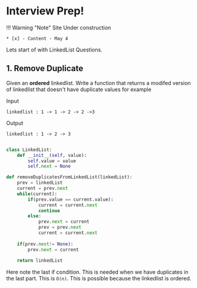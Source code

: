 # Interview Prep!

!!! Warning "Note"
    Site Under construction

    * [x] - Content - May 4

Lets start of with LinkedList Questions.

## 1. Remove Duplicate

Given an **ordered** linkedlist. Write a function that returns a modifed version of linkedlist that doesn't have duplicate values for example

Input
```
linkedlist : 1 -> 1 -> 2 -> 2 ->3 
```

Output
```
linkedlist : 1 -> 2 -> 3
```

``` py

class LinkedList:
    def __init__(self, value):
        self.value = value
        self.next = None

def removeDuplicatesFromLinkedList(linkedList):
    prev = linkedList
	current = prev.next
	while(current):
		if(prev.value == current.value):
			current = current.next
			continue
		else:
			prev.next = current
			prev = prev.next
			current = current.next
	
	if(prev.next!= None):
		prev.next = current
		
    return linkedList
```

Here note the last if condition. This is needed when we have duplicates in the last part. This is `O(n)`.
This is possible because the linkedlist is ordered.